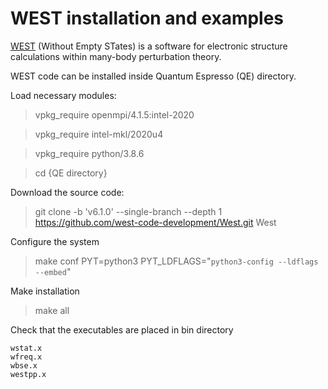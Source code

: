 # WEST installation and examples

[WEST](https://west-code.org) (Without Empty STates) is a software for electronic structure calculations within many-body perturbation theory.

WEST code can be installed inside Quantum Espresso (QE) directory.

Load necessary modules:

> vpkg_require openmpi/4.1.5:intel-2020

> vpkg_require intel-mkl/2020u4

> vpkg_require python/3.8.6

> cd {QE directory}

Download the source code:
> git clone -b 'v6.1.0' --single-branch --depth 1 https://github.com/west-code-development/West.git West

Configure the system
> make conf PYT=python3 PYT_LDFLAGS="`python3-config --ldflags --embed`"

Make installation
> make all

Check that the executables are placed in bin directory

```
wstat.x
wfreq.x
wbse.x
westpp.x
```

